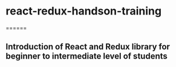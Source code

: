 # react-redux-handson-training
======
## Introduction of React and Redux library for beginner to intermediate level of students

